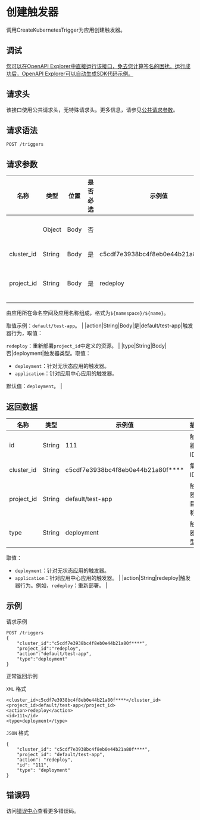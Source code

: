 # 创建触发器

调用CreateKubernetesTrigger为应用创建触发器。

## 调试

[您可以在OpenAPI Explorer中直接运行该接口，免去您计算签名的困扰。运行成功后，OpenAPI Explorer可以自动生成SDK代码示例。](https://api.aliyun.com/#product=CS&api=CreateKubernetesTrigger&type=ROA&version=2015-12-15)

## 请求头

该接口使用公共请求头，无特殊请求头。更多信息，请参见[公共请求参数](~~167755~~)。

## 请求语法

```
POST /triggers 
```

## 请求参数

|名称|类型|位置|是否必选|示例值|描述|
|--|--|--|----|---|--|
| |Object|Body|否| |请求体参数。 |
|cluster\_id|String|Body|是|c5cdf7e3938bc4f8eb0e44b21a80f\*\*\*\*|集群ID。 |
|project\_id|String|Body|是|redeploy|触发器项目名称。

 由应用所在命名空间及应用名称组成，格式为`${namespace}/${name}`。

 取值示例：`default/test-app`。 |
|action|String|Body|是|default/test-app|触发器行为，取值：

 `redeploy`：重新部署`project_id`中定义的资源。 |
|type|String|Body|否|deployment|触发器类型。取值：

 -   `deployment`：针对无状态应用的触发器。
-   `application`：针对应用中心应用的触发器。

 默认值：`deployment`。 |

## 返回数据

|名称|类型|示例值|描述|
|--|--|---|--|
|id|String|111|触发器ID。 |
|cluster\_id|String|c5cdf7e3938bc4f8eb0e44b21a80f\*\*\*\*|集群ID。 |
|project\_id|String|default/test-app|触发器项目名称。 |
|type|String|deployment|触发器类型。

 取值：

 -   `deployment`：针对无状态应用的触发器。
-   `application`：针对应用中心应用的触发器。 |
|action|String|redeploy|触发器行为。例如，`redeploy`：重新部署。 |

## 示例

请求示例

```
POST /triggers
{
    "cluster_id":"c5cdf7e3938bc4f8eb0e44b21a80f****",
    "project_id":"redeploy",
    "action":"default/test-app",
    "type":"deployment"
}
```

正常返回示例

`XML` 格式

```
<cluster_id>c5cdf7e3938bc4f8eb0e44b21a80f****</cluster_id>
<project_id>default/test-app</project_id>
<action>redeploy</action>
<id>111</id>
<type>deployment</type>
```

`JSON` 格式

```
{
    "cluster_id": "c5cdf7e3938bc4f8eb0e44b21a80f****",
    "project_id": "default/test-app",
    "action": "redeploy",
    "id": "111",
    "type": "deployment"
}
```

## 错误码

访问[错误中心](https://error-center.aliyun.com/status/product/CS)查看更多错误码。

